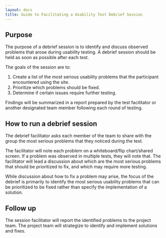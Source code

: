 ```yaml
---
layout: docs
title: Guide to Facilitating a Usability Test Debrief Session
---
```


## Purpose
The purpose of a debrief session is to identify and discuss observed problems that arose during usability testing. A debrief session should be held as soon as possible after each test.

The goals of the session are to:
1. Create a list of the most serious usability problems that the participant encountered using the site.
2. Prioritize which problems should be fixed.
3. Determine if certain issues require further testing.

Findings will be summarized in a report prepared by the test facilitator or another designated team member following each round of testing.

## How to run a debrief session
The debrief facilitator asks each member of the team to share with the group the most serious problems that they noticed during the test.

The facilitator will note each problem on a whiteboard/flip chart/shared screen. If a problem was observed in multiple tests, they will note that. The facilitator will lead a discussion about which are the most serious problems that should be prioritized to fix, and which may require more testing.

While discussion about how to fix a problem may arise, the focus of the debrief is primarily to identify the most serious usability problems that can be prioritized to be fixed rather than specify the implementation of a solution.

## Follow up
The session facilitator will report the identified problems to the project team. The project team will strategize to identify and implement solutions and fixes.
